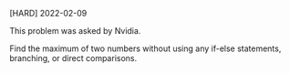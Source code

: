[HARD] 2022-02-09

This problem was asked by Nvidia.

Find the maximum of two numbers without using any if-else statements, branching, or direct comparisons.
